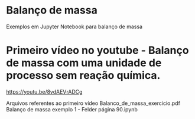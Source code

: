 # Balanço de massa
Exemplos em Jupyter Notebook para balanço de massa

# Primeiro vídeo no youtube - Balanço de massa com uma unidade de processo sem reação química.
https://youtu.be/8vdAEVrADCg

Arquivos referentes ao primeiro vídeo
Balanco_de_massa_exercicio.pdf
Balanço de massa exemplo 1 - Felder página 90.ipynb
